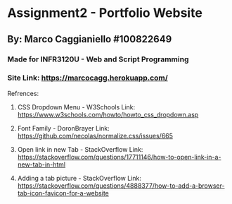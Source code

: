 # Assignment2 - Portfolio Website
## By: Marco Caggianiello #100822649
### Made for INFR3120U - Web and Script Programming
### Site Link: https://marcocagg.herokuapp.com/

Refrences:

1. CSS Dropdown Menu - W3Schools
Link: https://www.w3schools.com/howto/howto_css_dropdown.asp

2. Font Family - DoronBrayer
Link: https://github.com/necolas/normalize.css/issues/665

3. Open link in new Tab - StackOverflow
Link: https://stackoverflow.com/questions/17711146/how-to-open-link-in-a-new-tab-in-html

4. Adding a tab picture - StackOverflow
Link: https://stackoverflow.com/questions/4888377/how-to-add-a-browser-tab-icon-favicon-for-a-website
